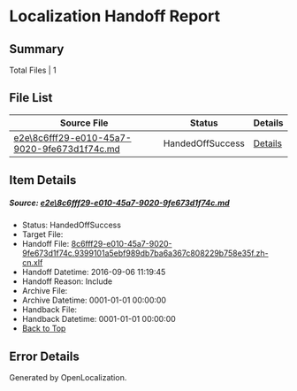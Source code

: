 # <a name='report-top'></a> Localization Handoff Report

## Summary
 Total Files | 1

## File List
 Source File | Status | Details 
 ----------- | ------ | ------- 
 [e2e\8c6fff29-e010-45a7-9020-9fe673d1f74c.md](https://github.com/OpenLocalizationTestOrg/ol-test0/blob/e4b8bc2570e0dd827fce0e196efae5712055a869/e2e/8c6fff29-e010-45a7-9020-9fe673d1f74c.md) | HandedOffSuccess | [Details](#063388ca1bba56619381da8ac6f4ea613b9615231)

## Item Details
##### <a name='063388ca1bba56619381da8ac6f4ea613b9615231'></a> Source: [e2e\8c6fff29-e010-45a7-9020-9fe673d1f74c.md](https://github.com/OpenLocalizationTestOrg/ol-test0/blob/e4b8bc2570e0dd827fce0e196efae5712055a869/e2e/8c6fff29-e010-45a7-9020-9fe673d1f74c.md)
* Status: HandedOffSuccess
* Target File: 
* Handoff File: [8c6fff29-e010-45a7-9020-9fe673d1f74c.9399101a5ebf989db7ba6a367c808229b758e35f.zh-cn.xlf](https://github.com/OpenLocalizationTestOrg/ol-test0-handoff/blob/7831fe4e6e516f9d4d005809ca8d226793832be6/ol-handoff/OpenLocalizationTestOrg/ol-test0-zhcn/ci/ht/8c6fff29-e010-45a7-9020-9fe673d1f74c.9399101a5ebf989db7ba6a367c808229b758e35f.zh-cn.xlf)
* Handoff Datetime: 2016-09-06 11:19:45
* Handoff Reason: Include
* Archive File: 
* Archive Datetime: 0001-01-01 00:00:00
* Handback File: 
* Handback Datetime: 0001-01-01 00:00:00
* [Back to Top](#report-top)


## Error Details

Generated by OpenLocalization.
